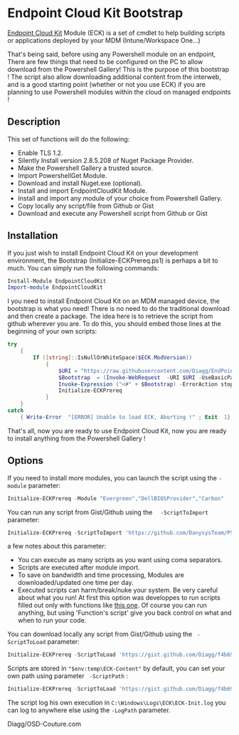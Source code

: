 # Endpoint Cloud Kit Bootstrap
[Endpoint Cloud Kit](https://github.com/Diagg/EndPoint-CloudKit) Module (ECK) is a set of cmdlet to help building scripts or applications deployed by your MDM (Intune/Workspace One...)

That's being said, before using any Powershell module on an endpoint, There are few things that need to be configured on the PC to allow download from the Powershell Gallery! This is the purpose of this bootstrap ! The script also allow downloading additional content from the interweb, and is a good starting point (whether or not you use ECK) if you are planning to use  Powershell modules within the cloud on managed endpoints !

## Description
This set of functions will do the following:
- Enable TLS 1.2.
- Silently Install version 2.8.5.208 of Nuget Package Provider. 
- Make the Powershell Gallery a trusted source.
- Import PowershellGet Module.
- Download and install Nuget.exe (optional).
- Install and import EndpointCloudKit Module.
- Install and import any module of your choice from Powershell Gallery.
- Copy locally  any script/file from Github or Gist
- Download and execute any Powershell script from Github or Gist


## Installation
If you just wish to install Endpoint Cloud Kit on your development environment, the Bootstrap (Initialize-ECKPrereq.ps1) is perhaps a bit to much. You can simply run the following commands:
```powershell
Install-Module EndpointCloudKit 
Import-module EndpointCloudKit
```
I you need to install Endpoint Cloud Kit on an MDM managed device, the bootstrap is what you need! There is no need to do the traditional download and then create a package. 
The idea here is to retrieve the script from github wherever you are. To do this, you should embed those lines at the beginning of your own scripts:
```powershell
try
	{
		If ([string]::IsNullOrWhiteSpace($ECK.ModVersion))
            {
				$URI = "https://raw.githubusercontent.com/Diagg/EndPoint-CloudKit-Bootstrap/master/Initialize-ECKPrereq.ps1"
				$Bootstrap  = (Invoke-WebRequest  -URI $URI -UseBasicParsing  -ErrorAction Stop).content
				Invoke-Expression ("<#" + $Bootstrap) -ErrorAction stop
				Initialize-ECKPrereq
			}
	}
catch
	{ Write-Error  "[ERROR] Unable to load ECK, Aborting !" ; Exit  1}
```
That's all, now you are ready to use Endpoint Cloud Kit, now you are ready to install anything from the Powershell Gallery !

## Options

If you need to install more modules, you can launch the script using the ``` -module ``` parameter:
```powershell
Initialize-ECKPrereq -Module "Evergreen","DellBIOSProvider","Carbon"
```
 You can run any script from Gist/Github using the ```  -ScriptToImport``` parameter:
 ```powershell
Initialize-ECKPrereq -ScriptToImport 'https://github.com/DanysysTeam/PS-SFTA/blob/master/SFTA.ps1'
```

a few notes about this parameter:
- You can execute as many scripts as you want using coma separators.  
- Scripts are executed after module import.
- To save on bandwidth and time processing, Modules are downloaded/updated one time per day.  
- Executed scripts can harm/break/nuke your system. Be very careful about what you run! At first this option was developpes to run scripts filled out only with functions like [this one](https://github.com/DanysysTeam/PS-SFTA/blob/master/SFTA.ps1). Of course you can run anything, but using 'Function's script' give you back control on what and when to run your code.

You can download locally any script from Gist/Github using the ``` -ScriptToLoad``` parameter:
 ```powershell
Initialize-ECKPrereq -ScriptToLoad 'https://gist.github.com/Diagg/f4b696aa5cd482f672477dffa0712d87','https://gist.github.com/Diagg/756d7564f342b8cfcae26ccead235f08'
```
Scripts are stored in ``` "$env:temp\ECK-Content" ``` by default, you can set your own path using parameter ``` -ScriptPath``` :
 ```powershell
Initialize-ECKPrereq -ScriptToLoad 'https://gist.github.com/Diagg/f4b696aa5cd482f672477dffa0712d87'-scriptToLoad 'C:\temp'
```

The script log his own execution in ```C:\Windows\Logs\ECK\ECK-Init.log``` you can log to anywhere else using the ```-LogPath``` parameter.

Diagg/OSD-Couture.com

